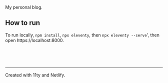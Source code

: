 My personal blog.


## How to run
To run locally, `npm install`, `npx eleventy`, then `npx eleventy --serve`', then open https://localhost:8000.

<br />
<br />
<br />

---

Created with 11ty and Netlify.
